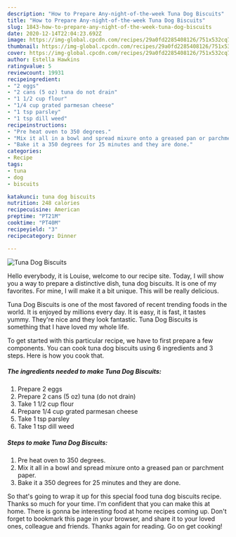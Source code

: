 ```yaml
---
description: "How to Prepare Any-night-of-the-week Tuna Dog Biscuits"
title: "How to Prepare Any-night-of-the-week Tuna Dog Biscuits"
slug: 1843-how-to-prepare-any-night-of-the-week-tuna-dog-biscuits
date: 2020-12-14T22:04:23.692Z
image: https://img-global.cpcdn.com/recipes/29a0fd2285408126/751x532cq70/tuna-dog-biscuits-recipe-main-photo.jpg
thumbnail: https://img-global.cpcdn.com/recipes/29a0fd2285408126/751x532cq70/tuna-dog-biscuits-recipe-main-photo.jpg
cover: https://img-global.cpcdn.com/recipes/29a0fd2285408126/751x532cq70/tuna-dog-biscuits-recipe-main-photo.jpg
author: Estella Hawkins
ratingvalue: 5
reviewcount: 19931
recipeingredient:
- "2 eggs"
- "2 cans (5 oz) tuna do not drain"
- "1 1/2 cup flour"
- "1/4 cup grated parmesan cheese"
- "1 tsp parsley"
- "1 tsp dill weed"
recipeinstructions:
- "Pre heat oven to 350 degrees."
- "Mix it all in a bowl and spread mixure onto a greased pan or parchment paper."
- "Bake it a 350 degrees for 25 minutes and they are done."
categories:
- Recipe
tags:
- tuna
- dog
- biscuits

katakunci: tuna dog biscuits 
nutrition: 248 calories
recipecuisine: American
preptime: "PT21M"
cooktime: "PT40M"
recipeyield: "3"
recipecategory: Dinner

---
```



![Tuna Dog Biscuits](https://img-global.cpcdn.com/recipes/29a0fd2285408126/751x532cq70/tuna-dog-biscuits-recipe-main-photo.jpg)

Hello everybody, it is Louise, welcome to our recipe site. Today, I will show you a way to prepare a distinctive dish, tuna dog biscuits. It is one of my favorites. For mine, I will make it a bit unique. This will be really delicious.

Tuna Dog Biscuits is one of the most favored of recent trending foods in the world. It is enjoyed by millions every day. It is easy, it is fast, it tastes yummy. They're nice and they look fantastic. Tuna Dog Biscuits is something that I have loved my whole life.




To get started with this particular recipe, we have to first prepare a few components. You can cook tuna dog biscuits using 6 ingredients and 3 steps. Here is how you cook that.

<!--inarticleads1-->

##### The ingredients needed to make Tuna Dog Biscuits:

1. Prepare 2 eggs
1. Prepare 2 cans (5 oz) tuna (do not drain)
1. Take 1 1/2 cup flour
1. Prepare 1/4 cup grated parmesan cheese
1. Take 1 tsp parsley
1. Take 1 tsp dill weed




<!--inarticleads2-->

##### Steps to make Tuna Dog Biscuits:

1. Pre heat oven to 350 degrees.
1. Mix it all in a bowl and spread mixure onto a greased pan or parchment paper.
1. Bake it a 350 degrees for 25 minutes and they are done.




So that's going to wrap it up for this special food tuna dog biscuits recipe. Thanks so much for your time. I'm confident that you can make this at home. There is gonna be interesting food at home recipes coming up. Don't forget to bookmark this page in your browser, and share it to your loved ones, colleague and friends. Thanks again for reading. Go on get cooking!
